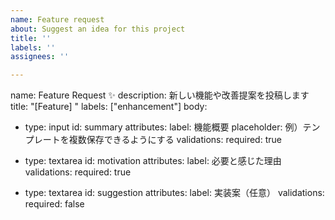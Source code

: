 ```yaml
---
name: Feature request
about: Suggest an idea for this project
title: ''
labels: ''
assignees: ''

---
```


name: Feature Request ✨
description: 新しい機能や改善提案を投稿します
title: "[Feature] "
labels: ["enhancement"]
body:
  - type: input
    id: summary
    attributes:
      label: 機能概要
      placeholder: 例）テンプレートを複数保存できるようにする
    validations:
      required: true

  - type: textarea
    id: motivation
    attributes:
      label: 必要と感じた理由
    validations:
      required: true

  - type: textarea
    id: suggestion
    attributes:
      label: 実装案（任意）
    validations:
      required: false
